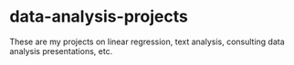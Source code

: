 # data-analysis-projects

These are my projects on linear regression, text analysis, consulting data analysis presentations, etc. 
